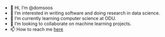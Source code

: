 - 👋 Hi, I’m @domsoos
- 👀 I’m interested in writing software and doing research in data science.
- 🌱 I’m currently learning computer science at ODU.
- 💞️ I’m looking to collaborate on machine learning projects.
- 📫 How to reach me [here](mailto:@dsoos001@odu.edu)

<!---
domsoos/domsoos is a ✨ special ✨ repository because its `README.md` (this file) appears on your GitHub profile.
You can click the Preview link to take a look at your changes.
--->
